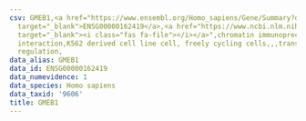 ```yaml
---
csv: GMEB1,<a href="https://www.ensembl.org/Homo_sapiens/Gene/Summary?db=core;g=ENSG00000162419"
  target="_blank">ENSG00000162419</a>,<a href="https://www.ncbi.nlm.nih.gov/pubmed/23959860"
  target="_blank"><i class="fas fa-file"></i></a>",chromatin immunoprecipitation assay,direct
  interaction,K562 derived cell line cell, freely cycling cells,,,transcriptional
  regulation,
data_alias: GMEB1
data_id: ENSG00000162419
data_numevidence: 1
data_species: Homo sapiens
data_taxid: '9606'
title: GMEB1
---
```

